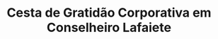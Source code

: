 ---
title: "Cesta de Gratidão Corporativa em Conselheiro Lafaiete"
description: "Demonstre sua gratidão a funcionários e colaboradores com uma cesta corporativa em Conselheiro Lafaiete. Um presente atencioso para reconhecer o empenho e dedicação no ambiente de trabalho."
layout: "home.html"
permalink: "/cesta-de-gratidao-corporativa-em-conselheiro-lafaiete/"
---